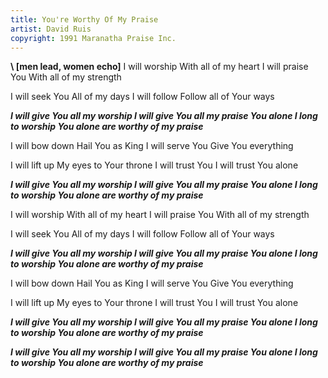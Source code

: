 ```yaml
---
title: You're Worthy Of My Praise
artist: David Ruis
copyright: 1991 Maranatha Praise Inc.
---
```

 **\    \[men lead, women echo]**
I will worship
With all of my heart
I will praise You
With all of my strength

I will seek You
All of my days
I will follow
Follow all of Your ways

 ***I will give You all my worship
  I will give You all my praise
  You alone I long to worship
  You alone
   are worthy of my praise***

I will bow down
Hail You as King
I will serve You
Give You everything

I will lift up
My eyes to Your throne
I will trust You
I will trust You alone

 ***I will give You all my worship
  I will give You all my praise
  You alone I long to worship
  You alone
   are worthy of my praise***

I will worship
With all of my heart
I will praise You
With all of my strength

I will seek You
All of my days
I will follow
Follow all of Your ways

 ***I will give You all my worship
  I will give You all my praise
  You alone I long to worship
  You alone
   are worthy of my praise***

I will bow down
Hail You as King
I will serve You
Give You everything

I will lift up
My eyes to Your throne
I will trust You
I will trust You alone

 ***I will give You all my worship
  I will give You all my praise
  You alone I long to worship
  You alone
   are worthy of my praise***

 ***I will give You all my worship
  I will give You all my praise
  You alone I long to worship
  You alone
   are worthy of my praise***